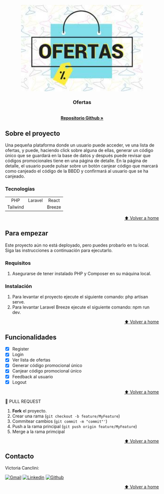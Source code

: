 <a name="home"></a>

<!-- INTRODUCCIÓN -->

<div align="center">
  <a href="#">
    <img src="/public/img/ofertas.jpg" alt="Logo" width="400">
  </a>

  <p align="center">
    <h3 align="center">Ofertas</h3>
    <br />
    <a href="https://github.com/VictoriaCanclini/Offers"><strong>Repositorio Github »</strong></a>
  </p>
</div>

<!-- SOBRE EL PROYECTO -->

## Sobre el proyecto

Una pequeña plataforma donde un usuario puede acceder, ve una lista de ofertas, y puede, haciendo click sobre alguna de ellas, generar un código único que se guardará en la base de datos y después puede revisar que códigos promocionales tiene en una página de detalle. En la página de detalle, el usuario puede pulsar sobre un botón canjear código que marcará como canjeado el código de la BBDD y confirmará al usuario que se ha canjeado.

### Tecnologías

|          |         |        |
| :------: | :-----: | :----: |
|   PHP    | Laravel | React  |
| Tailwind |         | Breeze |

<p align="right"><a href="#home">⬆ Volver a home</a></p>

<!-- PARA EMPEZAR -->

## Para empezar

Este proyecto aún no está deployado, pero puedes probarlo en tu local. Siga las instrucciones a continuación para ejecutarlo.

### Requisitos

1. Asegurarse de tener instalado PHP y Composer en su máquina local.

### Instalación

1. Para levantar el proyecto ejecute el siguiente comando: php artisan serve.
2. Para levantar Laravel Breeze ejecute el siguiente comando: npm run dev.

<p align="right"><a href="#home">⬆ Volver a home</a></p>

<!-- FUNCTIONALITIES -->

## Funcionalidades

-   [x] Register
-   [x] Login
-   [x] Ver lista de ofertas
-   [x] Generar código promocional único
-   [x] Canjear código promocional único
-   [x] Feedback al usuario
-   [x] Logout

<p align="right"><a href="#home">⬆ Volver a home</a></p>

🔹 PULL REQUEST

1. **Fork** el proyecto.
2. Crear una rama (`git checkout -b feature/MyFeature`)
3. Commitear cambios (`git commit -m "commit"'`)
4. Push a la rama principal (`git push origin feature/MyFeature`)
5. Merge a la rama primcipal

<p align="right"><a href="#home">⬆ Volver a home</a></p>

<!-- CONTACTO -->

## Contacto

<p align="left">

  <p>Victoria Canclini:</p>
  <a href="mailto:vikicanclini@gmail.com" target="_blank" rel="noopener noreferrer">
    <img alt="Gmail" title="gmail" src="https://custom-icon-badges.demolab.com/badge/-vikicanclini@gmail.com-red?style=for-the-badge&logo=mention&logoColor=white"/></a>
  <a href="www.linkedin.com/in/victoriacanclini" target="_blank" rel="noopener noreferrer">
    <img alt="Linkedin" title="linkedin" src="https://custom-icon-badges.demolab.com/badge/-Linkedin-blue?style=for-the-badge&logoColor=white&logo=linkedin"/></a>
  <a href="https://github.com/VictoriaCanclini" target="_blank" rel="noopener noreferrer">
    <img alt="Github" title="Github" src="https://custom-icon-badges.demolab.com/badge/-Github-grey?style=for-the-badge&logoColor=white&logo=github"/></a>

</p>

<p align="right"><a href="#home">⬆ Volver a home</a></p>
